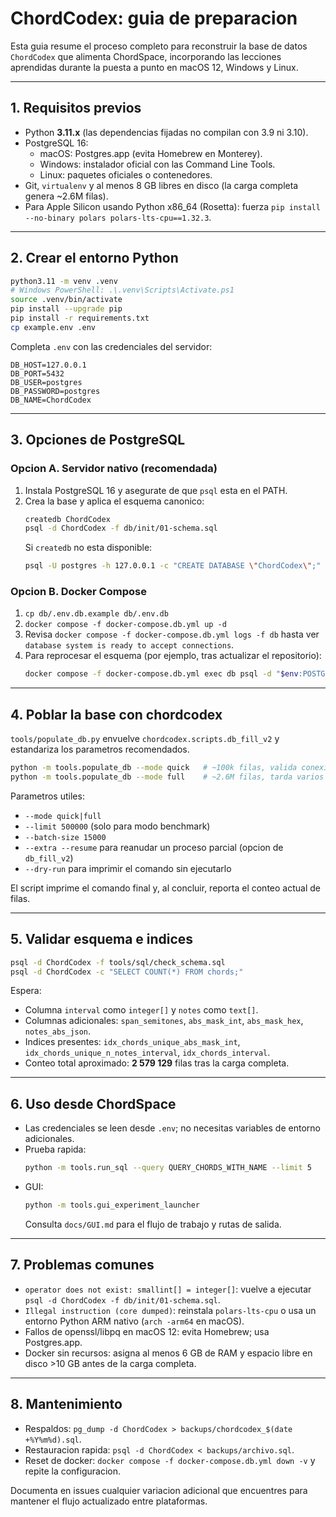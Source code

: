 # ChordCodex: guia de preparacion

Esta guia resume el proceso completo para reconstruir la base de datos `ChordCodex` que alimenta ChordSpace, incorporando las lecciones aprendidas durante la puesta a punto en macOS 12, Windows y Linux.

---

## 1. Requisitos previos
- Python **3.11.x** (las dependencias fijadas no compilan con 3.9 ni 3.10).
- PostgreSQL 16:
  - macOS: Postgres.app (evita Homebrew en Monterey).
  - Windows: instalador oficial con las Command Line Tools.
  - Linux: paquetes oficiales o contenedores.
- Git, `virtualenv` y al menos 8 GB libres en disco (la carga completa genera ~2.6M filas).
- Para Apple Silicon usando Python x86_64 (Rosetta): fuerza `pip install --no-binary polars polars-lts-cpu==1.32.3`.

---

## 2. Crear el entorno Python
```bash
python3.11 -m venv .venv
# Windows PowerShell: .\.venv\Scripts\Activate.ps1
source .venv/bin/activate
pip install --upgrade pip
pip install -r requirements.txt
cp example.env .env
```
Completa `.env` con las credenciales del servidor:
```
DB_HOST=127.0.0.1
DB_PORT=5432
DB_USER=postgres
DB_PASSWORD=postgres
DB_NAME=ChordCodex
```

---

## 3. Opciones de PostgreSQL
### Opcion A. Servidor nativo (recomendada)
1. Instala PostgreSQL 16 y asegurate de que `psql` esta en el PATH.
2. Crea la base y aplica el esquema canonico:
   ```bash
   createdb ChordCodex
   psql -d ChordCodex -f db/init/01-schema.sql
   ```
   Si `createdb` no esta disponible:
   ```bash
   psql -U postgres -h 127.0.0.1 -c "CREATE DATABASE \"ChordCodex\";"
   ```

### Opcion B. Docker Compose
1. `cp db/.env.db.example db/.env.db`
2. `docker compose -f docker-compose.db.yml up -d`
3. Revisa `docker compose -f docker-compose.db.yml logs -f db` hasta ver `database system is ready to accept connections`.
4. Para reprocesar el esquema (por ejemplo, tras actualizar el repositorio):
   ```bash
   docker compose -f docker-compose.db.yml exec db psql -d "$env:POSTGRES_DB" -f /docker-entrypoint-initdb.d/01-schema.sql
   ```

---

## 4. Poblar la base con chordcodex
`tools/populate_db.py` envuelve `chordcodex.scripts.db_fill_v2` y estandariza los parametros recomendados.

```bash
python -m tools.populate_db --mode quick   # ~100k filas, valida conexion y esquema
python -m tools.populate_db --mode full    # ~2.6M filas, tarda varios minutos
```

Parametros utiles:
- `--mode quick|full`
- `--limit 500000` (solo para modo benchmark)
- `--batch-size 15000`
- `--extra --resume` para reanudar un proceso parcial (opcion de `db_fill_v2`)
- `--dry-run` para imprimir el comando sin ejecutarlo

El script imprime el comando final y, al concluir, reporta el conteo actual de filas.

---

## 5. Validar esquema e indices
```bash
psql -d ChordCodex -f tools/sql/check_schema.sql
psql -d ChordCodex -c "SELECT COUNT(*) FROM chords;"
```

Espera:
- Columna `interval` como `integer[]` y `notes` como `text[]`.
- Columnas adicionales: `span_semitones`, `abs_mask_int`, `abs_mask_hex`, `notes_abs_json`.
- Indices presentes: `idx_chords_unique_abs_mask_int`, `idx_chords_unique_n_notes_interval`, `idx_chords_interval`.
- Conteo total aproximado: **2 579 129** filas tras la carga completa.

---

## 6. Uso desde ChordSpace
- Las credenciales se leen desde `.env`; no necesitas variables de entorno adicionales.
- Prueba rapida:
  ```bash
  python -m tools.run_sql --query QUERY_CHORDS_WITH_NAME --limit 5
  ```
- GUI:
  ```bash
  python -m tools.gui_experiment_launcher
  ```
  Consulta `docs/GUI.md` para el flujo de trabajo y rutas de salida.

---

## 7. Problemas comunes
- `operator does not exist: smallint[] = integer[]`: vuelve a ejecutar `psql -d ChordCodex -f db/init/01-schema.sql`.
- `Illegal instruction (core dumped)`: reinstala `polars-lts-cpu` o usa un entorno Python ARM nativo (`arch -arm64` en macOS).
- Fallos de openssl/libpq en macOS 12: evita Homebrew; usa Postgres.app.
- Docker sin recursos: asigna al menos 6 GB de RAM y espacio libre en disco >10 GB antes de la carga completa.

---

## 8. Mantenimiento
- Respaldos: `pg_dump -d ChordCodex > backups/chordcodex_$(date +%Y%m%d).sql`.
- Restauracion rapida: `psql -d ChordCodex < backups/archivo.sql`.
- Reset de docker: `docker compose -f docker-compose.db.yml down -v` y repite la configuracion.

Documenta en issues cualquier variacion adicional que encuentres para mantener el flujo actualizado entre plataformas.
